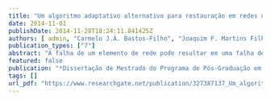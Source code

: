 ```yaml
---
title: "Um algoritmo adaptativo alternativo para restauração em redes ópticas transparentes"
date: 2014-11-01
publishDate: 2014-11-28T18:24:11.841425Z
authors: [ admin, "Carmelo J.A. Bastos-Filho", "Joaquim F. Martins Filho"]
publication_types: ["7"]
abstract: "A falha de um elemento de rede pode resultar em uma falha de vários caminhos ópticos, o que ocasiona a finalização da transmissão dos dados, a perda de receita para os usuários e, por consequência, prejuízos às empresas operadores da rede óptica em virtude das multas contratuais. Os principais fatores que ocasionam falhas nas redes ópticas são: o erro humano, falhas em equipamentos e catástrofes. Os principais mecanismos de sobrevivência em redes ópticas são a proteção e a restauração. A proteção caracteriza-se pela reserva de recursos antes do acontecimento da falha na rede. Por sua vez, a restauração utiliza recursos disponíveis na rede para restabelecer os caminhos ópticos. A restauração obtêm melhor resultado em termos de taxa de recuperação de caminhos ópticos afetados por falha devido a sua capacidade de utilizar os recursos ociosos da rede. Além disso, a restauração não necessita da reserva de recursos a priori implicando numa taxa menor de utilização da rede. Dentre as estratégias de restauração, a que obtém melhor desempenho em termos de taxa de insucesso de recuperação de caminhos ópticos é a restauração por caminho. Nela, os nós adjacentes à falha enviam mensagem de falha aos nós origem e destino do caminho óptico falhado. Em seguida, os recursos que eram utilizados são liberados e inicia-se uma busca por um novo caminho óptico para a chamada. Nesta dissertação é proposto o desenvolvimento de um algoritmo de restauração adaptativo alternativo denominado NrPSR-R. O algoritmo proposto tem a capacidade de adaptar-se ao estado atual da rede, encontrar Nr rotas para a restauração do caminho óptico interrompido e depois selecionar uma das rotas segundo uma política preestabelecida. Foi realizada uma análise paramétrica do algoritmo de restauração NrPSR-R nas topologias NSFNet, Pacific Bell Modificada, Finlândia e Europa para encontrar a melhor configuração do algoritmo nos cenários utilizados. Em seguida, a proposta foi comparada com os algoritmos PSR-R, MH-R, SP-R, LRW-R e OSNR-RR."
featured: false
publication: "*Dissertação de Mestrado do Programa de Pós-Graduação em Engenharia da Computação (PPGEC) - Escola Politécnica de Pernambuco, Universidade de Pernambuco*"
tags: []
url_pdf: "https://www.researchgate.net/publication/327387137_Um_algoritmo_adaptativo_alternativo_para_restauracao_em_redes_opticas_transparentes"
---
```


